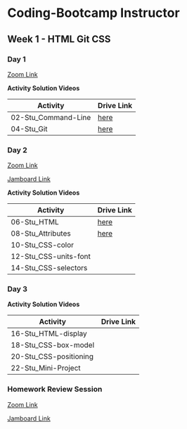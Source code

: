 # Coding-Bootcamp Instructor

## Week 1 - HTML Git CSS

### Day 1

[Zoom Link](https://zoom.us/rec/share/dPX95ynsrJQZDBkrTvIQOBOOAUPnZhdSjijTuch1_rnU837ukUEKUOUwNiVnlo4q.Y7j3Pzr7FSyOj2G7?startTime=1614189691000)

**Activity Solution Videos**

| Activity            | Drive Link                                                                                   |
| ------------------- | -------------------------------------------------------------------------------------------- |
| 02-Stu_Command-Line | [here](https://drive.google.com/drive/folders/1APvO5jhggKLZskw7XiZoKvDtkOdSLEuw?usp=sharing) |
| 04-Stu_Git          | [here](https://drive.google.com/drive/folders/1bnNGRS89onWVnKok-piqqZgJ1oFDrU0r?usp=sharing) |

### Day 2

[Zoom Link](https://zoom.us/rec/share/bRGZBwqjwQ4l85BJAy0BemjK0IIMQEpymiMexXMr8se_35UIgphfnuEykZr5qsOw.aBvMgHL2-fHPiou2?startTime=1614273889000)

[Jamboard Link](https://jamboard.google.com/d/1HpfEA4Ik9R5OKUkocOK6BhWJyZEdXOZXDOf92oLUM6s/edit?usp=sharing)

**Activity Solution Videos**

| Activity              | Drive Link                                                                                   |
| --------------------- | -------------------------------------------------------------------------------------------- |
| 06-Stu_HTML           | [here](https://drive.google.com/drive/folders/1A4XxRmuGtZsq9BjJfDbz822niDVw68Zi?usp=sharing) |
| 08-Stu_Attributes     | [here](https://drive.google.com/drive/folders/14iva3up9cNcIhBS_h_XE9uA5XQCI6b5L?usp=sharing) |
| 10-Stu_CSS-color      |                                                                                              |
| 12-Stu_CSS-units-font |                                                                                              |
| 14-Stu_CSS-selectors  |                                                                                              |

### Day 3

**Activity Solution Videos**

| Activity               | Drive Link |
| ---------------------- | ---------- |
| 16-Stu_HTML-display    |            |
| 18-Stu_CSS-box-model   |            |
| 20-Stu_CSS-positioning |            |
| 22-Stu_Mini-Project    |            |

### Homework Review Session

[Zoom Link](https://zoom.us/rec/share/1l2qHn5kVJEtV65GBXYt3CrqkMNAzOMMqq-7TjoLjOx_6ZHYshOMHtapsEIj53Tq.zhyXfw_I_HFArgoU?startTime=1614366006000)

[Jamboard Link](https://jamboard.google.com/d/1B0u1tpstGvbjFF541EFpDrFz-zLuEEG7stsH7fTWlHk/viewer?f=0)
